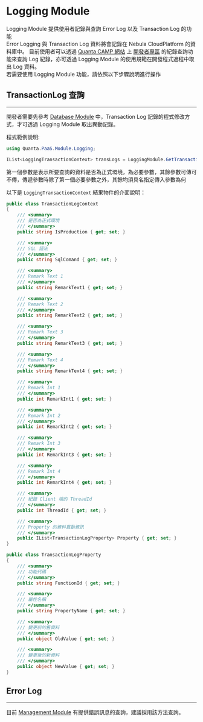 Logging Module
================

Logging Module 提供使用者記錄與查詢 Error Log 以及 Transaction Log 的功能  
Error Logging 與 Transaction Log 資料將會記錄在 Nebula CloudPlatform 的資料庫中。
目前使用者可以透過 [Quanta CAMP 網站](http://www.quanta-camp.com/) 上 [開發者專區](http://www.quanta-camp.com/Developer/) 的紀錄查詢功能來查詢 Log 紀錄，亦可透過 Logging Module 的使用規範在開發程式過程中取出 Log 資料。  
若需要使用 Logging Module 功能，請依照以下步驟說明進行操作  

## TransactionLog 查詢
----------------

開發者需要先參考 [Database Module](Module.Database.md) 中，Transaction Log 記錄的程式修改方式，才可透過 Logging Module 取出異動記錄。

程式範例說明:

```csharp
using Quanta.PaaS.Module.Logging;

IList<LoggingTransactionContext> transLogs = LoggingModule.GetTransactionLog("Y", functionId: "SaveTransactionLog");
```

第一個參數是表示所要查詢的資料是否為正式環境，為必要參數，其餘參數可傳可不傳，傳遞參數時除了第一個必要參數之外，其餘均須具名指定傳入參數為何

以下是 `LoggingTransactionContext` 結果物件的介面說明：

```csharp
public class TransactionLogContext
{
	/// <summary>
	/// 是否為正式環境
	/// </summary>
	public string IsProduction { get; set; }

	/// <summary>
	/// SQL 語法
	/// </summary>
	public string SqlComand { get; set; }

	/// <summary>
	/// Remark Text 1
	/// </summary>
	public string RemarkText1 { get; set; }

	/// <summary>
	/// Remark Text 2
	/// </summary>
	public string RemarkText2 { get; set; }

	/// <summary>
	/// Remark Text 3
	/// </summary>
	public string RemarkText3 { get; set; }

	/// <summary>
	/// Remark Text 4
	/// </summary>
	public string RemarkText4 { get; set; }

	/// <summary>
	/// Remark Int 1
	/// </summary>
	public int RemarkInt1 { get; set; }

	/// <summary>
	/// Remark Int 2
	/// </summary>
	public int RemarkInt2 { get; set; }

	/// <summary>
	/// Remark Int 3
	/// </summary>
	public int RemarkInt3 { get; set; }

	/// <summary>
	/// Remark Int 4
	/// </summary>
	public int RemarkInt4 { get; set; }

	/// <summary>
	/// 紀錄 Client 端的 ThreadId
	/// </summary>
	public int ThreadId { get; set; }

	/// <summary>
	/// Property 的資料異動資訊
	/// </summary>
	public IList<TransactionLogProperty> Property { get; set; }
}

public class TransactionLogProperty
{
	/// <summary>
	/// 功能代碼
	/// </summary>
	public string FunctionId { get; set; }

	/// <summary>
	/// 屬性名稱
	/// </summary>
	public string PropertyName { get; set; }

	/// <summary>
	/// 變更前的舊資料
	/// </summary>
	public object OldValue { get; set; }

	/// <summary>
	/// 變更後的新資料
	/// </summary>
	public object NewValue { get; set; }
}
```

## Error Log
----------------

目前 [Management Module](Module.Management.md) 有提供錯誤訊息的查詢，建議採用該方法查詢。
